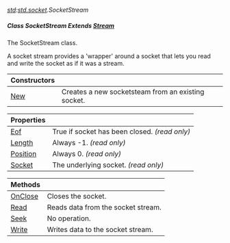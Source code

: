 _[std](../../modules/std/std-module.md):[std.socket](../../modules/std/std-socket.md).SocketStream_
##### Class SocketStream Extends [Stream](../../modules/std/std-stream-stream.md)
The SocketStream class.

A socket stream provides a 'wrapper' around a socket that lets you read and write the socket as if it was a stream.

| Constructors | |
|:---|:---|
| [New](std-socket-socketstream-new.md) | Creates a new socketsteam from an existing socket. |

| Properties | |
|:---|:---|
| [Eof](std-socket-socketstream-eof.md) | True if socket has been closed. _(read only)_ |
| [Length](std-socket-socketstream-length.md) | Always -1. _(read only)_ |
| [Position](std-socket-socketstream-position.md) | Always 0. _(read only)_ |
| [Socket](std-socket-socketstream-socket.md) | The underlying socket. _(read only)_ |

| Methods | |
|:---|:---|
| [OnClose](std-socket-socketstream-onclose.md) | Closes the socket. |
| [Read](std-socket-socketstream-read.md) | Reads data from the socket stream. |
| [Seek](std-socket-socketstream-seek.md) | No operation. |
| [Write](std-socket-socketstream-write.md) | Writes data to the socket stream. |
